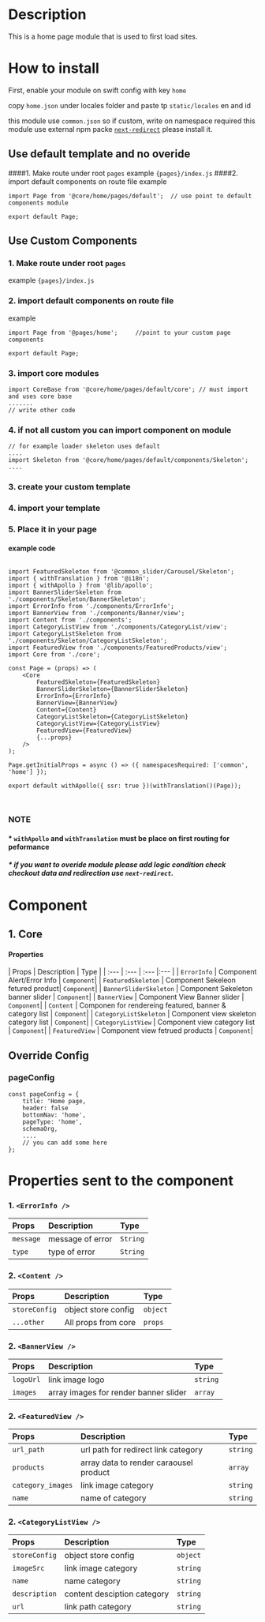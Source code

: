 # Description

This is a home page module that is used to first load sites.

# How to install
First, enable your module on swift config with key ````home````

copy `home.json` under locales folder and paste tp `static/locales` en and id

this module use `common.json` so if custom, write on namespace required
this module use external npm packe [`next-redirect`](https://www.npmjs.com/package/next-redirect) please install it.


## Use default template and no overide
####1. Make route under root `pages` 
example `{pages}/index.js`
####2. import default components on route file 
example

```node
import Page from '@core/home/pages/default';  // use point to default components module

export default Page;

```


## Use Custom Components

### 1. Make route under root `pages` 
example `{pages}/index.js`
### 2. import default components on route file 
example

```node
import Page from '@pages/home';     //point to your custom page components

export default Page;

```

### 3. import core modules
```node
import CoreBase from '@core/home/pages/default/core'; // must import and uses core base
....... 
// write other code
```

### 4. if not all custom you can import component on module

```node
// for example loader skeleton uses default
....
import Skeleton from '@core/home/pages/default/components/Skeleton';
....

```

### 3. create your custom template
### 4. import your template
### 5. Place it in your page
#### example code


```node

import FeaturedSkeleton from '@common_slider/Carousel/Skeleton';
import { withTranslation } from '@i18n';
import { withApollo } from '@lib/apollo';
import BannerSliderSkeleton from './components/Skeleton/BannerSkeleton';
import ErrorInfo from './components/ErrorInfo';
import BannerView from './components/Banner/view';
import Content from './components';
import CategoryListView from './components/CategoryList/view';
import CategoryListSkeleton from './components/Skeleton/CategoryListSkeleton';
import FeaturedView from './components/FeaturedProducts/view';
import Core from './core';

const Page = (props) => (
    <Core
        FeaturedSkeleton={FeaturedSkeleton}
        BannerSliderSkeleton={BannerSliderSkeleton}
        ErrorInfo={ErrorInfo}
        BannerView={BannerView}
        Content={Content}
        CategoryListSkeleton={CategoryListSkeleton}
        CategoryListView={CategoryListView}
        FeaturedView={FeaturedView}
        {...props}
    />
);

Page.getInitialProps = async () => ({ namespacesRequired: ['common', 'home'] });

export default withApollo({ ssr: true })(withTranslation()(Page));



```

### NOTE
#### * `withApollo` and `withTranslation` must be place on first routing for peformance
##### * if you want to overide module please add logic condition check checkout data and redirection use `next-redirect`. 


# Component

## 1. Core
#### Properties
| Props       | Description | Type |
| :---        | :---     | :---        |:---  |
| `ErrorInfo`  |  Component Alert/Error Info     | `Component`|
| `FeaturedSkeleton`  |  Component Sekeleon fetured product| `Component`|
| `BannerSliderSkeleton`  |  Component Sekeleton banner slider   | `Component`|
| `BannerView`  |   Component View Banner slider   | `Component`|
| `Content`  |   Componen for rendereing featured, banner & category list    | `Component`|
| `CategoryListSkeleton`  |  Component view skeleton category list    | `Component`|
| `CategoryListView`  | Component view category list     | `Component`|
| `FeaturedView`  |  Component view fetrued products   | `Component`|

## Override Config
### pageConfig

```node
const pageConfig = {
    title: 'Home page,
    header: false
    bottomNav: 'home',
    pageType: 'home',
    schemaOrg,
    ....
    // you can add some here
};
```

# Properties sent to the component

### 1. `<ErrorInfo />`
| Props       | Description | Type |
| :---        | :---        |:---  |
| `message`     |  message of error      | `String`|
| `type`        |  type of error      | `String`|

### 2. `<Content />`
| Props       | Description | Type |
| :---        | :---        |:---  |
| `storeConfig`     |  object store config     | `object`|
| `...other`     |  All props from core      | `props`|

### 2. `<BannerView />`
| Props       | Description | Type |
| :---        | :---        |:---  |
|`logoUrl`| link image logo | `string`|
|`images`| array images for render banner slider | `array`|

### 2. `<FeaturedView />`
| Props       | Description | Type |
| :---        | :---        |:---  |
|`url_path`| url path for redirect link category | `string`|
|`products`| array data to render caraousel product | `array`|
|`category_images`| link image category | `string`|
|`name`| name of category | `string`|

### 2. `<CategoryListView />`
| Props       | Description | Type |
| :---        | :---        |:---  |
|`storeConfig`| object store config  | `object`|
|`imageSrc`| link image category | `string`|
|`name`| name category | `string`|
|`description`| content desciption category| `string`|
|`url`| link path category | `string`|




